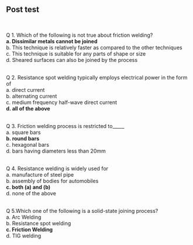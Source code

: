 ## Post test
<br>

Q 1. Which of the following is not true about friction welding?<br>
<b>a. Dissimilar metals cannot be joined</b><br>
b. This technique is relatively faster as compared to the other techniques<br>
c. This technique is suitable for any parts of shape or size<br>
d. Sheared surfaces can also be joined by the process<br><br>

Q 2. Resistance spot welding typically employs electrical power in the form of<br>
a. direct current<br>
b. alternating current<br>
c. medium frequency half-wave direct current<br>
<b>d. all of the above</b><br><br>

Q 3. Friction welding process is restricted to_____<br>
a. square bars<br>
<b>b. round bars</b><br>
c. hexagonal bars<br>
d. bars having diameters less than 20mm<br><br>

Q 4. Resistance welding is widely used for<br>
a. manufacture of steel pipe<br>
b. assembly of bodies for automobiles<br>
<b>c. both (a) and (b)</b><br>
d. none of the above<br><br>


Q 5.Which one of the following is a solid-state joining process?<br>
a. Arc Welding<br>
b. Resistance spot welding<br>
<b>c. Friction Welding</b><br>
d. TIG welding<br><br>
